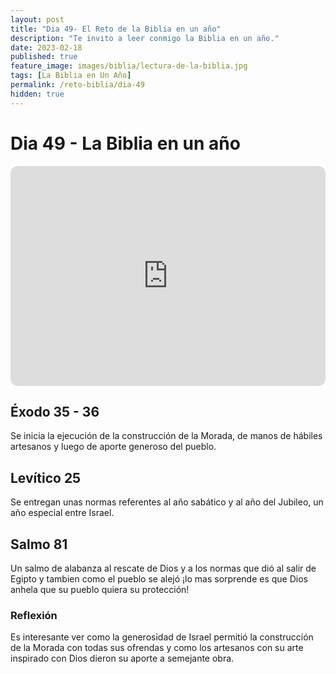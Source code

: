 ```yaml
---
layout: post
title: "Dia 49- El Reto de la Biblia en un año"
description: "Te invito a leer conmigo la Biblia en un año."
date: 2023-02-18
published: true
feature_image: images/biblia/lectura-de-la-biblia.jpg
tags: [La Biblia en Un Año]
permalink: /reto-biblia/dia-49
hidden: true
---
```


# Dia 49 - La Biblia en un año
<iframe style="border-radius:12px" src="https://open.spotify.com/embed/episode/0rBiM7tqFeKCx6JOLkmULW?utm_source=generator" width="100%" height="352" frameBorder="0" allowfullscreen="" allow="autoplay; clipboard-write; encrypted-media; fullscreen; picture-in-picture" loading="lazy"></iframe>

## Éxodo 35 - 36
Se inicia la ejecución de la construcción de la Morada, de manos de hábiles artesanos y luego de aporte generoso del pueblo.

## Levítico 25
Se entregan unas normas referentes al año sabático y al año del Jubileo, un año especial entre Israel.

## Salmo 81
Un salmo de alabanza al rescate de Dios y a los normas que dió al salir de Egipto y tambien como el pueblo se alejó ¡lo mas sorprende es que Dios anhela que su pueblo quiera su protección!

### Reflexión
Es interesante ver como la generosidad de Israel permitió la construcción de la Morada con todas sus ofrendas y como los artesanos con su arte inspirado con Dios dieron su aporte a semejante obra.







